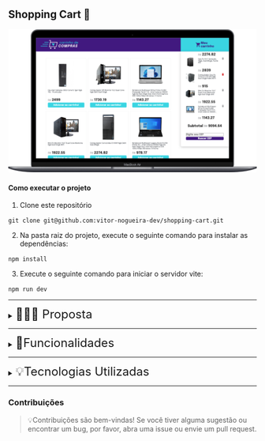 ## Shopping Cart 🛒

![Shopping Cart](./project.png)

#### Como executar o projeto
1. Clone este repositório
````
git clone git@github.com:vitor-nogueira-dev/shopping-cart.git
````
2. Na pasta raiz do projeto, execute o seguinte comando para instalar as dependências:
```
npm install
``` 
3. Execute o seguinte comando para iniciar o servidor vite:
````
npm run dev
````
---
<details>
<summary><span style="font-size: 1.5rem;"> 👨🏼‍💻 Proposta</span></summary>
  - Criar um carrinho de compras </br>
  - Consumir a API do Mercado Livre para alimentar os produtos </br>
  - Adicionar as funcionalidades de adicionar e remover do carrinho </br>
  - Adicionar a funcionalidade de soma a cada adição e/ou remoção do carrinho 
</details>

---
<details>
<summary><span style="font-size: 1.5rem;"> 📝Funcionalidades</span></summary>
  - Adicione um produto ao carrinho; </br>
  - Exclua um produto do carrinho; </br>
  - Visualize o total da compra dinamicamente; </br>
  - Busque o endereço pelo cep.
</details>

----
<details>
<summary><span style="font-size: 1.5rem;"> 💡Tecnologias Utilizadas</span></summary>
  - HTML </br> 
  - CSS </br>
  - JavaScript
</details>

----
   
### Contribuições
> 💡Contribuições são bem-vindas! Se você tiver alguma sugestão ou encontrar um bug, por favor, abra uma issue ou envie um pull request.



